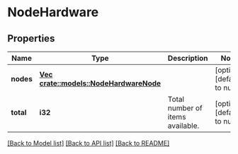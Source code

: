 # NodeHardware

## Properties
Name | Type | Description | Notes
------------ | ------------- | ------------- | -------------
**nodes** | [**Vec <crate::models::NodeHardwareNode>**](NodeHardwareNode.md) |  | [optional] [default to null]
**total** | **i32** | Total number of items available. | [optional] [default to null]

[[Back to Model list]](../README.md#documentation-for-models) [[Back to API list]](../README.md#documentation-for-api-endpoints) [[Back to README]](../README.md)


